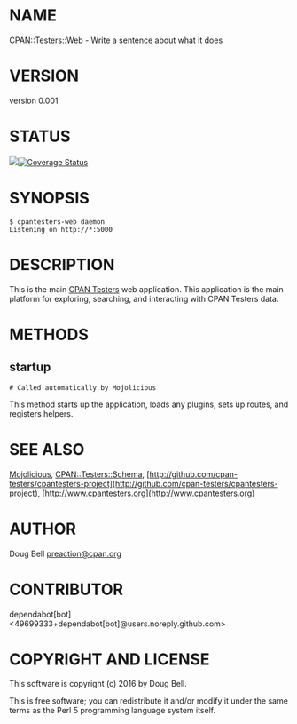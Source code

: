 # NAME

CPAN::Testers::Web - Write a sentence about what it does

# VERSION

version 0.001

# STATUS

<a href="https://travis-ci.org/cpan-testers/cpantesters-web"><img src="https://travis-ci.org/cpan-testers/cpantesters-web.svg?branch=master"></a><a href="https://coveralls.io/r/cpan-testers/cpantesters-web"><img src="https://coveralls.io/repos/cpan-testers/cpantesters-web/badge.png" alt="Coverage Status" /></a>

# SYNOPSIS

    $ cpantesters-web daemon
    Listening on http://*:5000

# DESCRIPTION

This is the main [CPAN Testers](http://cpantesters.org) web application.
This application is the main platform for exploring, searching, and
interacting with CPAN Testers data.

# METHODS

## startup

    # Called automatically by Mojolicious

This method starts up the application, loads any plugins, sets up routes,
and registers helpers.

# SEE ALSO

[Mojolicious](https://metacpan.org/pod/Mojolicious),
[CPAN::Testers::Schema](https://metacpan.org/pod/CPAN%3A%3ATesters%3A%3ASchema),
[http://github.com/cpan-testers/cpantesters-project](http://github.com/cpan-testers/cpantesters-project),
[http://www.cpantesters.org](http://www.cpantesters.org)

# AUTHOR

Doug Bell <preaction@cpan.org>

# CONTRIBUTOR

dependabot\[bot\] <49699333+dependabot\[bot\]@users.noreply.github.com>

# COPYRIGHT AND LICENSE

This software is copyright (c) 2016 by Doug Bell.

This is free software; you can redistribute it and/or modify it under
the same terms as the Perl 5 programming language system itself.
